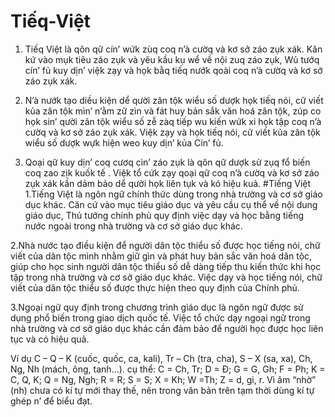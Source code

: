 # Tiếq-Việt
1. Tiếq Việt là qôn qữ cín’ wứk zùq coq n’à cườq và kơ sở záo zụk xák. Kăn kứ vào mụk tiêu záo zụk và yêu kầu kụ wể về nội zuq záo zụk, Wủ tướq cín’ fủ kuy dịn’ việk zạy và họk bằq tiếq nướk qoài coq n’à cườq và kơ sở záo zụk xák.

2. N’à nướk tạo diều kiện dể qười zân tộk wiểu số dượk họk tiếq nói, cữ viết kủa zân tộk mìn’ n’ằm zữ zìn và fát huy bản sắk văn hoá zân tộk, zúp co họk sin’ qười zân tộk wiểu số zễ zàq tiếp wu kiến wứk xi họk tập coq n’à cườq và kơ sở záo zụk xák. Việk zạy và họk tiếq nói, cữ viết kủa zân tộk wiểu số dượk wựk hiện weo kuy dịn’ kủa Cín’ fủ.

3. Qoại qữ kuy dịn’ coq cươq cìn’ záo zụk là qôn qữ dượk sử zụq fổ biến coq zao zịk kuốk tế . Việk tổ cứk zạy qoại qữ coq n’à cườq và kơ sở záo zụk xák kần dảm bảo dể qười họk liên tụk và kó hiệu kuả.
#Tiếng Việt
1.Tiếng Việt là ngôn ngữ chính thức dùng trong nhà trường và cơ sở giáo dục khác. Căn cứ vào mục tiêu giáo dục và yêu cầu cụ thể về nội dung giáo dục, Thủ tướng chính phủ quy định việc dạy và học bằng tiếng nước ngoài trong nhà trường và cơ sở giáo dục khác.

2.Nhà nước tạo điều kiện để người dân tộc thiểu số được học tiếng nói, chữ viết của dân tộc mình nhằm giữ gìn và phát huy bản sắc văn hoá dân tộc, giúp cho học sinh người dân tộc thiểu số dễ dàng tiếp thu kiến thức khi học tập trong nhà trường và cơ sở giáo dục khác. Việc dạy và học tiếng nói, chữ viết của dân tộc thiểu số được thực hiện theo quy định của Chính phủ.

3.Ngoại ngữ quy định trong chương trình giáo dục là ngôn ngữ được sử dụng phổ biến trong giao dịch quốc tế. Việc tổ chức dạy ngoại ngữ trong nhà trường và cơ sở giáo dục khác cần đảm bảo để người học được học liên tục và có hiệu quả.

Ví dụ C – Q – K (cuốc, quốc, ca, kali), Tr – Ch (tra, cha), S – X (sa, xa),  Ch, Ng, Nh (mách, ông, tanh…).
 cụ thể: C = Ch, Tr; D = Đ; G = G, Gh; F = Ph; K = C, Q, K; Q = Ng, Ngh; R = R; S = S; X = Kh; W =Th; Z = d, gi, r. Vì âm “nhờ” (nh) chưa có kí tự mới thay thế, nên trong văn bản trên tạm thời dùng kí tự ghép n’ để biểu đạt.
